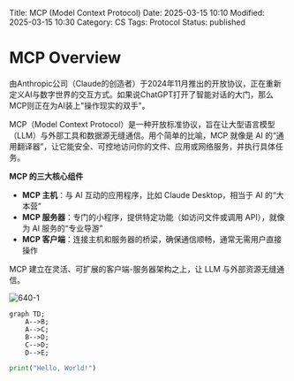 Title: MCP (Model Context Protocol)
Date: 2025-03-15 10:10
Modified: 2025-03-15 10:30
Category: CS
Tags: Protocol
Status: published

# MCP Overview

由Anthropic公司（Claude的创造者）于2024年11月推出的开放协议，正在重新定义AI与数字世界的交互方式。如果说ChatGPT打开了智能对话的大门，那么MCP则正在为AI装上"操作现实的双手"。

MCP（Model Context Protocol）是一种开放标准协议，旨在让大型语言模型（LLM）与外部工具和数据源无缝通信。用个简单的比喻，MCP 就像是 AI 的“通用翻译器”，让它能安全、可控地访问你的文件、应用或网络服务，并执行具体任务。



**MCP 的三大核心组件**

- **MCP 主机**：与 AI 互动的应用程序，比如 Claude Desktop，相当于 AI 的“大本营”
- **MCP 服务器**：专门的小程序，提供特定功能（如访问文件或调用 API），就像为 AI 服务的“专业导游”
- **MCP 客户端**：连接主机和服务器的桥梁，确保通信顺畅，通常无需用户直接操作



MCP 建立在灵活、可扩展的客户端-服务器架构之上，让 LLM 与外部资源无缝通信。

![640-1]({filename}./assets/640-1.webp)


```mermaid
graph TD;
    A-->B;
    A-->C;
    B-->D;
    C-->D;
    D-->E;
```

```python
print("Hello, World!")
```
